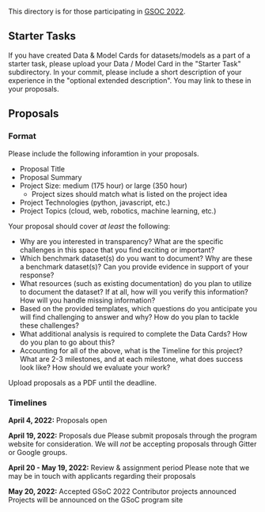 This directory is for those participating in [GSOC 2022](https://summerofcode.withgoogle.com/programs/2022/organizations/responsible-ai-and-human-centred-technology).

## Starter Tasks
If you have created Data & Model Cards for datasets/models as a part of a starter task, please upload your Data / Model Card in the "Starter Task" subdirectory. In your commit, please include a short description of your experience in the "optional extended description". You may link to these in your proposals.

## Proposals

### Format
Please include the following inforamtion in your proposals.

- Proposal Title
- Proposal Summary
- Project Size: medium (175 hour) or large (350 hour)
  -   Project sizes should match what is listed on the project idea
- Project Technologies (python, javascript, etc.)
- Project Topics (cloud, web, robotics, machine learning, etc.)

Your proposal should cover *at least* the following:
 - Why are you interested in transparency? What are the specific challenges in this space that you find exciting or important?
 - Which benchmark dataset(s) do you want to document? Why are these a benchmark dataset(s)? Can you provide evidence in support of your response?
 - What resources (such as existing documentation) do you plan to utilize to document the dataset? If at all, how will you verify this information? How will you handle missing information?
- Based on the provided templates, which questions do you anticipate you will find challenging to answer and why? How do you plan to tackle these challenges?
- What additional analysis is required to complete the Data Cards? How do you plan to go about this?
- Accounting for all of the above, what is the Timeline for this project? What are 2-3 milestones, and at each milestone, what does success look like? How should we evaluate your work?

Upload proposals as a PDF until the deadline.

### Timelines
**April 4, 2022:** Proposals open 

**April 19, 2022:** Proposals due
Please submit proposals through the program website for consideration. 
We will *not* be accepting proposals through Gitter or Google groups. 

**April 20 - May 19, 2022:** Review & assignment period
Please note that we may be in touch with applicants regarding their proposals

**May 20, 2022:** Accepted GSoC 2022 Contributor projects announced
Projects will be announced on the GSoC program site


